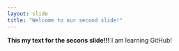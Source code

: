 ```yaml
---
layout: slide
title: "Welcome to our second slide!"
---
```

**This my text for the secons slide!!!**
I am learning GitHub!
